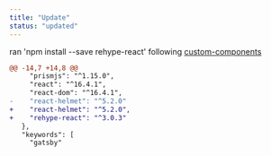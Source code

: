 ```yaml
---
title: "Update"
status: "updated"
---
```

ran 'npm install --save rehype-react' following [custom-components](https://using-remark.gatsbyjs.org/custom-components/)
```diff
@@ -14,7 +14,8 @@
     "prismjs": "^1.15.0",
     "react": "^16.4.1",
     "react-dom": "^16.4.1",
-    "react-helmet": "^5.2.0"
+    "react-helmet": "^5.2.0",
+    "rehype-react": "^3.0.3"
   },
   "keywords": [
     "gatsby"
```